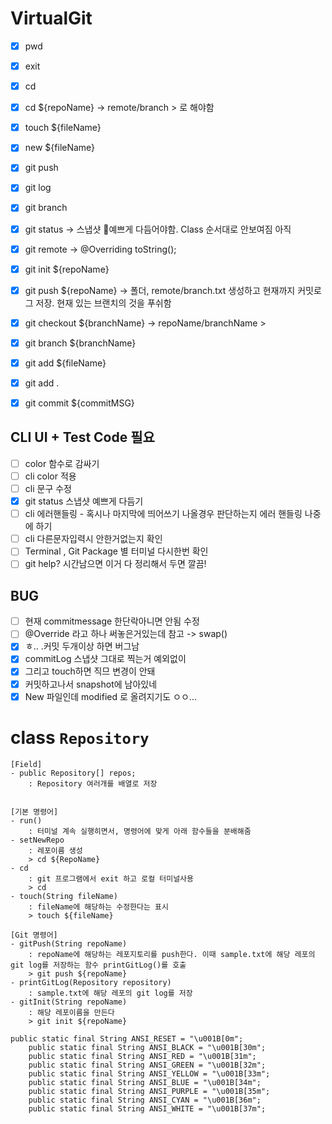 # VirtualGit

-   [x] pwd
-   [x] exit
-   [x] cd
-   [x] cd \${repoName} -> remote/branch > 로 해야함
-   [x] touch \${fileName}
-   [x] new \${fileName}
-   [x] git push
-   [x] git log
-   [x] git branch
-   [x] git status -> 스냅샷 👀예쁘게 다듬어야함. Class 순서대로 안보여짐 아직
-   [x] git remote -> @Overriding toString();

-   [x] git init \${repoName}
-   [x] git push \${repoName} -> 폴더, remote/branch.txt 생성하고 현재까지 커밋로그 저장. 현재 있는 브랜치의 것을 푸쉬함
-   [x] git checkout \${branchName} -> repoName/branchName >
-   [x] git branch \${branchName}
-   [x] git add \${fileName}
-   [x] git add .
-   [x] git commit \${commitMSG}

## CLI UI + Test Code 필요

-   [ ] color 함수로 감싸기
-   [ ] cli color 적용
-   [ ] cli 문구 수정
-   [x] git status 스냅샷 예쁘게 다듬기
-   [ ] cli 에러핸들링 - 혹시나 마지막에 띄어쓰기 나올경우 판단하는지 에러 핸들링 나중에 하기
-   [ ] cli 다른문자입력시 안한거없는지 확인
-   [ ] Terminal , Git Package 별 터미널 다시한번 확인
-   [ ] git help? 시간남으면 이거 다 정리해서 두면 깔끔!

## BUG

-   [ ] 현재 commitmessage 한단락아니면 안됨 수정
-   [ ] @Override 라고 하나 써놓은거있는데 참고 -> swap()
-   [x] ㅎ.. .커밋 두개이상 하면 버그남
-   [x] commitLog 스냅샷 그대로 찍는거 예외없이
-   [x] 그리고 touch하면 직므 변경이 안돼
-   [x] 커밋하고나서 snapshot에 남아있네
-   [x] New 파일인데 modified 로 올려지기도 ㅇㅇ...

# class `Repository`

    [Field]
    - public Repository[] repos;
        : Repository 여러개를 배열로 저장


    [기본 명령어]
    - run()
        : 터미널 계속 실행히면서, 명령어에 맞게 아래 함수들을 분배해줌
    - setNewRepo
        : 레포이름 생성
        > cd ${RepoName}
    - cd
        : git 프로그램에서 exit 하고 로컬 터미널사용
        > cd
    - touch(String fileName)
        : fileName에 해당하는 수정한다는 표시
        > touch ${fileName}

    [Git 명령어]
    - gitPush(String repoName)
        : repoName에 해당하는 레포지토리를 push한다. 이때 sample.txt에 해당 레포의 git log를 저장하는 함수 printGitLog()를 호출
        > git push ${repoName}
    - printGitLog(Repository repository)
        : sample.txt에 해당 레포의 git log를 저장
    - gitInit(String repoName)
        : 해당 레포이름을 만든다
        > git init ${repoName}

```
public static final String ANSI_RESET = "\u001B[0m";
    public static final String ANSI_BLACK = "\u001B[30m";
    public static final String ANSI_RED = "\u001B[31m";
    public static final String ANSI_GREEN = "\u001B[32m";
    public static final String ANSI_YELLOW = "\u001B[33m";
    public static final String ANSI_BLUE = "\u001B[34m";
    public static final String ANSI_PURPLE = "\u001B[35m";
    public static final String ANSI_CYAN = "\u001B[36m";
    public static final String ANSI_WHITE = "\u001B[37m";


```

